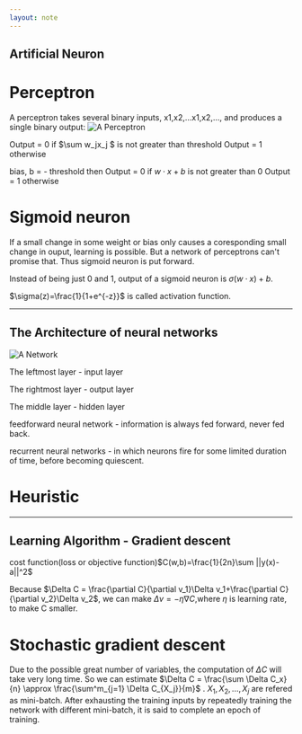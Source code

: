 ```yaml
---
layout: note
---
```


## Artificial Neuron

# Perceptron

A perceptron takes several binary inputs, x1,x2,…x1,x2,…, and produces a single binary output:
![A Perceptron](http://neuralnetworksanddeeplearning.com/images/tikz0.png)

Output = 0 if $\sum w_jx_j $ is not greater than threshold
Output = 1 otherwise

bias, b = - threshold then
Output = 0 if $w \cdot x + b$ is not greater than 0
Output = 1 otherwise


# Sigmoid neuron

If a small change in some weight or bias only causes a coresponding small change in ouput, learning is possible.
But a network of perceptrons can't promise that. Thus sigmoid neuron is put forward.

Instead of being just 0 and 1, output of a sigmoid neuron is $\sigma(w\cdot x)+b$.

$\sigma(z)=\frac{1}{1+e^{-z}}$ is called activation function.

---------------------

##  The Architecture of neural networks

![A Network](http://neuralnetworksanddeeplearning.com/images/tikz10.png)

The leftmost layer - input layer

The rightmost layer - output layer

The middle layer - hidden layer

feedforward neural network - information is always fed forward, never fed back.

recurrent neural networks - in which neurons fire for some limited duration of time, before becoming quiescent.


# Heuristic

-------------------

## Learning Algorithm - Gradient descent
cost function(loss or objective function)$C(w,b)=\frac{1}{2n}\sum ||y(x)-a||^2$ 

Because $\Delta C = \frac{\partial C}{\partial v_1}\Delta v_1+\frac{\partial C}{\partial v_2}\Delta v_2$, we can make $\Delta v = -\eta \nabla C$,where $\eta$ is learning rate, to make C smaller.


# Stochastic gradient descent
Due to the possible great number of variables, the computation of $\Delta C$ will take very long time.
So we can estimate $\Delta C = \frac{\sum \Delta C_x}{n} \approx  \frac{\sum^m_{j=1} \Delta C_{X_j}}{m}$ .
$X_1,X_2,...,X_j$ are refered as mini-batch.
After exhausting the training inputs by repeatedly training the network with different mini-batch, it is said to complete an epoch of training.

